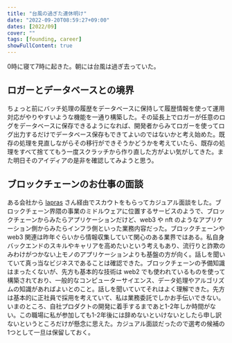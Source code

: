 ```yaml
---
title: "台風の過ぎた連休明け"
date: "2022-09-20T08:59:27+09:00"
dates: [2022/09]
cover: ""
tags: [founding, career]
showFullContent: true
---
```


0時に寝て7時に起きた。朝には台風は過ぎ去っていた。

## ロガーとデータベースとの境界

ちょっと前にバッチ処理の履歴をデータベースに保持して履歴情報を使って運用対応がやりやすいような機能を一通り構築した。その延長上でロガーが任意のログをデータベースに保存できるようになれば、開発者からみてロガーを使ってログ出力するだけでデータベース保存もできてよいのではないかと考え始めた。既存の処理を見直しながらその移行ができそうかどうかを考えていたら、既存の処理をすべて捨ててもう一度スクラッチから作り直した方がよい気がしてきた。また明日そのアイディアの是非を確認してみようと思う。

## ブロックチェーンのお仕事の面談

ある会社から [lapras](https://lapras.com) さん経由でスカウトをもらってカジュアル面談をした。ブロックチェーン界隈の事業のミドルウェアに位置するサービスのようで、ブロックチェーンからみたらアプリケーションだけど、web3 や nft のようなアプリケーション側からみたらインフラ側といった業務内容だった。ブロックチェーンや web3 関連は昨年ぐらいから情報収集していて関心のある業界ではある。私自身バックエンドのスキルやキャリアを高めたいという考えもあり、流行りと詐欺のみわけがつかない上モノのアプリケーションよりも基盤の方が向く。話しを聞いていて真っ当なビジネスであることは確認できた。ブロックチェーンの予備知識はまったくないが、先方も基本的な技術は web2 でも使われているものを使って構築されており、一般的なコンピューターサイエンス、データ処理やアルゴリズムの知識があればよいとのこと。話しを聞いていてそれはよく理解できた。先方は基本的に正社員で採用を考えていて、私は業務委託でしかお手伝いできない。いまのところ、自社プロダクトの開発に着手するまであと1-2年しか時間がない。この職場に私が参加しても1-2年後には辞めないといけないとしたら申し訳ないというところだけが懸念に思えた。カジュアル面談だったので選考の候補の1つとして一旦は保留しておく。
